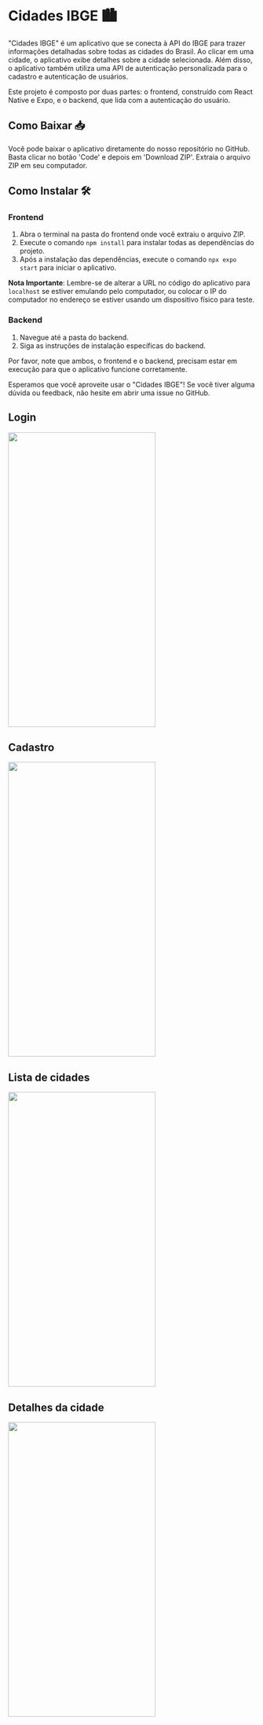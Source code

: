 # Cidades IBGE 🏙️

"Cidades IBGE" é um aplicativo que se conecta à API do IBGE para trazer informações detalhadas sobre todas as cidades do Brasil. Ao clicar em uma cidade, o aplicativo exibe detalhes sobre a cidade selecionada. Além disso, o aplicativo também utiliza uma API de autenticação personalizada para o cadastro e autenticação de usuários.

Este projeto é composto por duas partes: o frontend, construído com React Native e Expo, e o backend, que lida com a autenticação do usuário.

## Como Baixar 📥

Você pode baixar o aplicativo diretamente do nosso repositório no GitHub. Basta clicar no botão 'Code' e depois em 'Download ZIP'. Extraia o arquivo ZIP em seu computador.

## Como Instalar 🛠️

### Frontend

1. Abra o terminal na pasta do frontend onde você extraiu o arquivo ZIP.
2. Execute o comando `npm install` para instalar todas as dependências do projeto.
3. Após a instalação das dependências, execute o comando `npx expo start` para iniciar o aplicativo.

**Nota Importante**: Lembre-se de alterar a URL no código do aplicativo para `localhost` se estiver emulando pelo computador, ou colocar o IP do computador no endereço se estiver usando um dispositivo físico para teste.

### Backend

1. Navegue até a pasta do backend.
2. Siga as instruções de instalação específicas do backend.

Por favor, note que ambos, o frontend e o backend, precisam estar em execução para que o aplicativo funcione corretamente.

Esperamos que você aproveite usar o "Cidades IBGE"! Se você tiver alguma dúvida ou feedback, não hesite em abrir uma issue no GitHub.

## Login
<img src="https://github.com/MarcilioFreiitas/App-cidades-IBGE/assets/94507472/900ad875-f16b-4e19-957f-abf72217d76f" width="300" height="600">

## Cadastro
<img src="https://github.com/MarcilioFreiitas/App-cidades-IBGE/assets/94507472/4aebccde-cf7c-40dc-9429-078f0000de2b" width="300" height="600">

## Lista de cidades
<img src="https://github.com/MarcilioFreiitas/App-cidades-IBGE/assets/94507472/8b543577-a4bd-47df-8f6f-dcfd0ebb6e63" width="300" height="600">

## Detalhes da cidade 
<img src="https://github.com/MarcilioFreiitas/App-cidades-IBGE/assets/94507472/9f4632d3-95f7-4901-a8bf-e380a7c72ee2" width="300" height="600">

